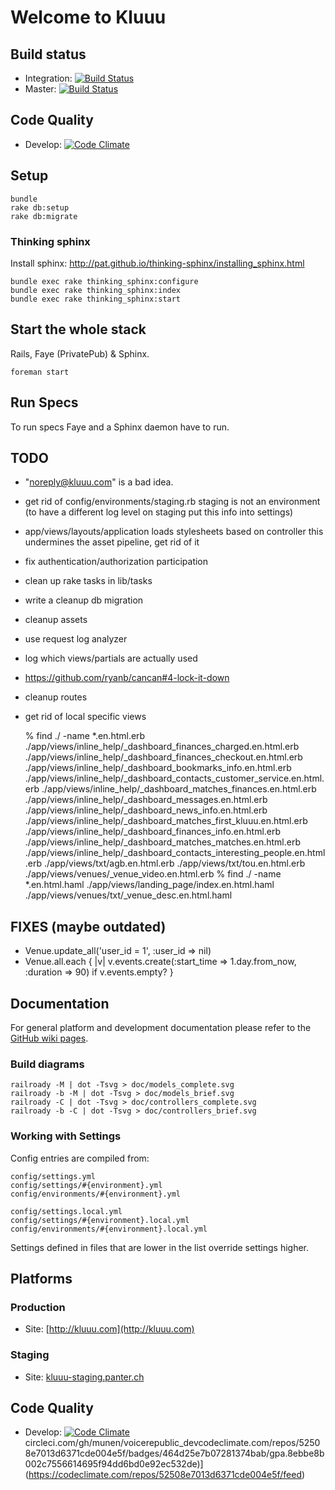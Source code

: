 Welcome to Kluuu
================

## Build status

* Integration: [![Build Status](https://circleci.com/gh/munen/voicerepublic_dev/tree/develop.png?circle-token=8ebbe8b002c7556614695f94dd6bd0e92ec532de
)](https://circleci.com/gh/munen/KluuU/tree/integration)
* Master: [![Build Status](https://circleci.com/gh/munen/voicerepublic_dev/tree/master.png?circle-token=8ebbe8b002c7556614695f94dd6bd0e92ec532de
)](https://circleci.com/gh/munen/KluuU/tree/master)

## Code Quality

* Develop: [![Code Climate](https://codeclimate.com/repos/52d695526956802e2600897b/badges/d72650afa4aea3392af9/gpa.png)](https://codeclimate.com/repos/52d695526956802e2600897b/feed)


Setup
-----

    bundle
    rake db:setup
    rake db:migrate

### Thinking sphinx

Install sphinx: http://pat.github.io/thinking-sphinx/installing_sphinx.html

    bundle exec rake thinking_sphinx:configure
    bundle exec rake thinking_sphinx:index
    bundle exec rake thinking_sphinx:start


Start the whole stack
---------------------

Rails, Faye (PrivatePub) & Sphinx.

    foreman start
    

Run Specs
---------

To run specs Faye and a Sphinx daemon have to run.


TODO
----
 
 * "noreply@kluuu.com" is a bad idea.
 * get rid of config/environments/staging.rb staging is not an environment
   (to have a different log level on staging put this info into settings)
 * app/views/layouts/application loads stylesheets based on controller
   this undermines the asset pipeline, get rid of it
 * fix authentication/authorization participation
 * clean up rake tasks in lib/tasks
 * write a cleanup db migration
 * cleanup assets
 * use request log analyzer
 * log which views/partials are actually used
 * https://github.com/ryanb/cancan#4-lock-it-down 
 * cleanup routes
 * get rid of local specific views
 
    % find ./ -name \*.en.html.erb
    ./app/views/inline_help/_dashboard_finances_charged.en.html.erb
    ./app/views/inline_help/_dashboard_finances_checkout.en.html.erb
    ./app/views/inline_help/_dashboard_bookmarks_info.en.html.erb
    ./app/views/inline_help/_dashboard_contacts_customer_service.en.html.erb
    ./app/views/inline_help/_dashboard_matches_finances.en.html.erb
    ./app/views/inline_help/_dashboard_messages.en.html.erb
    ./app/views/inline_help/_dashboard_news_info.en.html.erb
    ./app/views/inline_help/_dashboard_matches_first_kluuu.en.html.erb
    ./app/views/inline_help/_dashboard_finances_info.en.html.erb
    ./app/views/inline_help/_dashboard_matches_matches.en.html.erb
    ./app/views/inline_help/_dashboard_contacts_interesting_people.en.html.erb
    ./app/views/txt/agb.en.html.erb
    ./app/views/txt/tou.en.html.erb
    ./app/views/venues/_venue_video.en.html.erb
    % find ./ -name \*.en.html.haml
    ./app/views/landing_page/index.en.html.haml
    ./app/views/venues/txt/_venue_desc.en.html.haml
 

FIXES (maybe outdated)
----------------------

 * Venue.update_all('user_id = 1', :user_id => nil)
 * Venue.all.each { |v| v.events.create(:start_time => 1.day.from_now, :duration => 90) if v.events.empty? }


Documentation
-------------

For general platform and development documentation please refer to the
[GitHub wiki pages](https://github.com/munen/kluuu/wiki).


### Build diagrams

    railroady -M | dot -Tsvg > doc/models_complete.svg
    railroady -b -M | dot -Tsvg > doc/models_brief.svg
    railroady -C | dot -Tsvg > doc/controllers_complete.svg
    railroady -b -C | dot -Tsvg > doc/controllers_brief.svg


### Working with Settings

Config entries are compiled from:

    config/settings.yml
    config/settings/#{environment}.yml
    config/environments/#{environment}.yml
    
    config/settings.local.yml
    config/settings/#{environment}.local.yml
    config/environments/#{environment}.local.yml    

Settings defined in files that are lower in the list override settings higher.


Platforms
---------

### Production

 * Site: [http://kluuu.com](http://kluuu.com)

### Staging

* Site: [kluuu-staging.panter.ch](kluuu-staging.panter.ch)


Code Quality
------------

* Develop: [![Code Climate](https://codeclimate.com/repos/52508f2589af7e49eb005def/badges/41b20408f4ce36c7daed/gpa.png)](https://codeclimate.com/repos/52508f2589af7e49eb005def/feed)
circleci.com/gh/munen/voicerepublic_devcodeclimate.com/repos/52508e7013d6371cde004e5f/badges/464d25e7b07281374bab/gpa.8ebbe8b002c7556614695f94dd6bd0e92ec532de)](https://codeclimate.com/repos/52508e7013d6371cde004e5f/feed)
